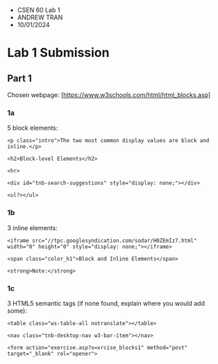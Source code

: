 - CSEN 60 Lab 1
- ANDREW TRAN
- 10/01/2024

# Lab 1 Submission

## Part 1

Chosen webpage: [https://www.w3schools.com/html/html_blocks.asp]

### 1a

5 block elements:

```
<p class="intro">The two most common display values are block and inline.</p>
```

```
<h2>Block-level Elements</h2>
```

```
<hr>
```

```
<div id="tnb-search-suggestions" style="display: none;"></div>
```

```
<ul?></ul>
```
### 1b

3 inline elements:

```
<iframe src="//tpc.googlesyndication.com/sodar/H0ZEmIz7.html" width="0" height="0" style="display: none;"></iframe>
```

```
<span class="color_h1">Block and Inline Elements</span>
```

```
<strong>Note:</strong>
```


### 1c

3 HTML5 semantic tags (if none found, explain where you would add some):

```
<table class="ws-table-all notranslate"></table>
```

```
<nav class="tnb-desktop-nav w3-bar-item"></nav>
```

```
<form action="exercise.asp?x=xrcise_blocks1" method="post" target="_blank" rel="opener">
```

